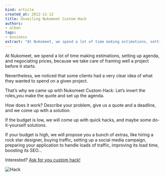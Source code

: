 ```yaml
---
kind: article
created_at: 2012-11-12
title: Unveiling Nukomeet Custom Hack
authors:
- alban
tags:
- business
extract: "At Nukomeet, we spend a lot of time making estimations, setting up agenda, and negociating prices, because we take care of framing well a project before it starts."
---
```


At Nukomeet, we spend a lot of time making estimations, setting up agenda, and
negociating prices, because we take care of framing well a project before it
starts.

Nevertheless, we noticed that some clients had a very clear idea of what they
wanted to spend on a given project.

That’s why we came up with Nukomeet Custom Hack: Let’s invert the roles,*you*
make the quote and set up the agenda.

How does it work? Describe your problem, give us a quote and a deadline, and we
come up with a solution.

If the budget is low, we will come up with quick hacks, and maybe some
do-it-yourself solutions.

If your budget is high, we will propose you a bunch of extras, like hiring
a rock star designer, buying traffic, setting up a social media campaign,
preparing your application to handle loads of traffic, improving its load time,
boosting its SEO...

Interested? [Ask for you custom hack!](mailto:bonjour@nukomeet.com)

![Hack](/assets/images/products/hack.png "hacker emblem")
